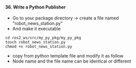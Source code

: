 <H4>36. Write a Python Publisher</H4>

- Go to your package directory -> create a file named "robot_news_station.py"
- And make it executable

```
cd ros2_ws/src/my_py_pkg/my_py_pkg
touch robot_news_station.py
chmod +x robot_news_station.py
 ```
- copy from python template file and modify it as follow
- Node name and the file name can be identical or different



